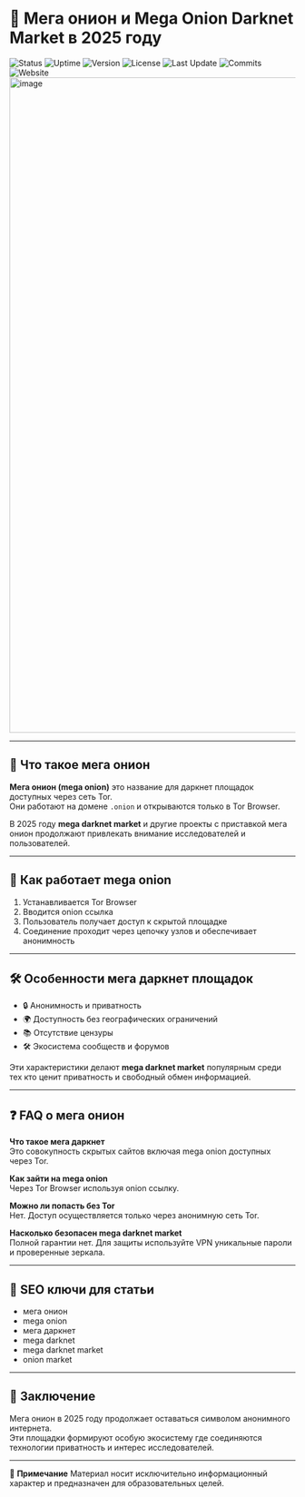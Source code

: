 # 🧅 Мега онион и Mega Onion Darknet Market в 2025 году

![Status](https://img.shields.io/badge/status-active-success)
![Uptime](https://img.shields.io/badge/uptime-99.9%25-brightgreen)
![Version](https://img.shields.io/badge/version-1.0.0-blue)
![License](https://img.shields.io/badge/license-AGPLv3-orange)
![Last Update](https://img.shields.io/badge/last_update-September_2025-lightgrey)
![Commits](https://img.shields.io/badge/commits-321/month-blueviolet)
![Website](https://img.shields.io/website?url=https%3A%2F%2Fmega2025.top&label=Site%20Status)
<img width="1155" height="1155" alt="image" src="https://github.com/user-attachments/assets/6a0256ac-931c-44e4-8f8c-374881ca05cb" />

---

## 🔎 Что такое мега онион

**Мега онион (mega onion)** это название для даркнет площадок доступных через сеть Tor.  
Они работают на домене `.onion` и открываются только в Tor Browser.  

В 2025 году **mega darknet market** и другие проекты с приставкой мега онион продолжают привлекать внимание исследователей и пользователей.  

---

## 📡 Как работает mega onion

1. Устанавливается Tor Browser  
2. Вводится onion ссылка  
3. Пользователь получает доступ к скрытой площадке  
4. Соединение проходит через цепочку узлов и обеспечивает анонимность  

---

## 🛠 Особенности мега даркнет площадок

- 🔒 Анонимность и приватность  
- 🌍 Доступность без географических ограничений  
- 📚 Отсутствие цензуры  
- 🛠 Экосистема сообществ и форумов  

Эти характеристики делают **mega darknet market** популярным среди тех кто ценит приватность и свободный обмен информацией.  

---

## ❓ FAQ о мега онион

**Что такое мега даркнет**  
Это совокупность скрытых сайтов включая mega onion доступных через Tor.  

**Как зайти на mega onion**  
Через Tor Browser используя onion ссылку.  

**Можно ли попасть без Tor**  
Нет. Доступ осуществляется только через анонимную сеть Tor.  

**Насколько безопасен mega darknet market**  
Полной гарантии нет. Для защиты используйте VPN уникальные пароли и проверенные зеркала.  

---

## 🔑 SEO ключи для статьи

- мега онион  
- mega onion  
- мега даркнет  
- mega darknet  
- mega darknet market  
- onion market  

---

## 📌 Заключение

Мега онион в 2025 году продолжает оставаться символом анонимного интернета.  
Эти площадки формируют особую экосистему где соединяются технологии приватность и интерес исследователей.  

---

📖 **Примечание** Материал носит исключительно информационный характер и предназначен для образовательных целей.  

